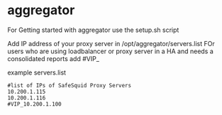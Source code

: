 # aggregator
For Getting started with aggregator use the setup.sh script

Add IP address of your proxy server in /opt/aggregator/servers.list
FOr users who are using loadbalancer or proxy server in a HA and needs a consolidated reports add #VIP_<VIRTUAL IP ADDRESS>

example servers.list
```
#list of IPs of SafeSquid Proxy Servers
10.200.1.115
10.200.1.116
#VIP_10.200.1.100
```
